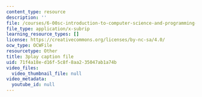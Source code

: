 ```yaml
---
content_type: resource
description: ''
file: /courses/6-00sc-introduction-to-computer-science-and-programming-spring-2011/71f4a18ed16f5c8f8aa235047ab1a74b_Iu4xTLKcbPo.vtt
file_type: application/x-subrip
learning_resource_types: []
license: https://creativecommons.org/licenses/by-nc-sa/4.0/
ocw_type: OCWFile
resourcetype: Other
title: 3play caption file
uid: 71f4a18e-d16f-5c8f-8aa2-35047ab1a74b
video_files:
  video_thumbnail_file: null
video_metadata:
  youtube_id: null
---
```

